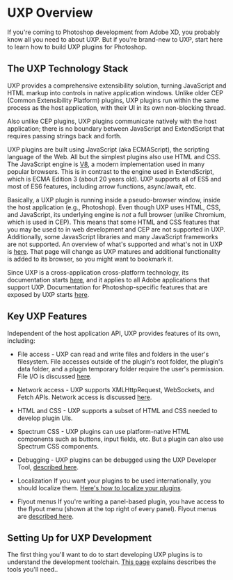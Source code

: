# UXP Overview

If you're coming to Photoshop development from Adobe XD, you probably know all you need to about UXP. But if you're brand-new to UXP, start here to learn how to build UXP plugins for Photoshop.

## The UXP Technology Stack

UXP provides a comprehensive extensibility solution, turning JavaScript and HTML markup into controls in native application windows. Unlike older CEP (Common Extensibility Platform) plugins, UXP plugins run within the same process as the host application, with their UI in its own non-blocking thread.

Also unlike CEP plugins, UXP plugins communicate natively with the host application; there is no boundary between JavaScript and ExtendScript that requires passing strings back and forth.

UXP plugins are built using JavaScript (aka ECMAScript), the scripting language of the Web. All but the simplest plugins also use HTML and CSS. The JavaScript engine is [V8](https://v8.dev), a modern implementation used in many popular browsers. This is in contrast to the engine used in ExtendScript, which is ECMA Edition 3 (about 20 years old). UXP supports all of ES5 and most of ES6 features, including arrow functions, async/await, etc.

Basically, a UXP plugin is running inside a pseudo-browser window, inside the host application (e.g., Photoshop). Even though UXP uses HTML, CSS, and JavaScript, its underlying engine is _not_ a full browser (unlike Chromium, which is used in CEP). This means that some HTML and CSS features that you may be used to in web development and CEP are not supported in UXP. Additionally, some JavasScript libraries and many JavaScript frameworks are not supported. An overview of what's supported and what's not in UXP is [here](../guides/uxp_basics/unsupported.md). That page will change as UXP matures and additional functionality is added to its browser, so you might want to bookmark it.

Since UXP is a cross-application cross-platform technology, its documentation starts [here](#TBD), and it applies to all Adobe applications that support UXP. Documentation for Photoshop-specific features that are exposed by UXP starts [here](../ps_basics/index.md).

## Key UXP Features

Independent of the host application API, UXP provides features of its own, including:

* File access - UXP can read and write files and folders in the user's filesystem. File accesses outside of the plugin's root folder, the plugin's data folder, and a plugin temporary folder require the user's permission. File I/O is discussed [here](./file-access.md). 

* Network access - UXP supports XMLHttpRequest, WebSockets, and Fetch APIs. Network access is discussed [here](./network-io.md).

* HTML and CSS - UXP supports a subset of HTML and CSS needed to develop plugin UIs.

* Spectrum CSS - UXP plugins can use platform-native HTML components such as buttons, input fields, etc. But a plugin can also use Spectrum CSS components.

* Debugging - UXP plugins can be debugged using the UXP Developer Tool, [described here](../uxp-developer-tool/index.js).

* Localization
If you want your plugins to be used internationally, you should localize them. [Here's how to localize your plugins](./localization-and-platforms.md).

* Flyout menus
If you're writing a panel-based plugin, you have access to the flyout menu (shown at the top right of every panel). Flyout menus are [described here](./flyout-menus.md).

## Setting Up for UXP Development

The first thing you'll want to do to start developing UXP plugins is to understand the development toolchain. [This page](./toolchain.md) explains describes the tools you'll need..